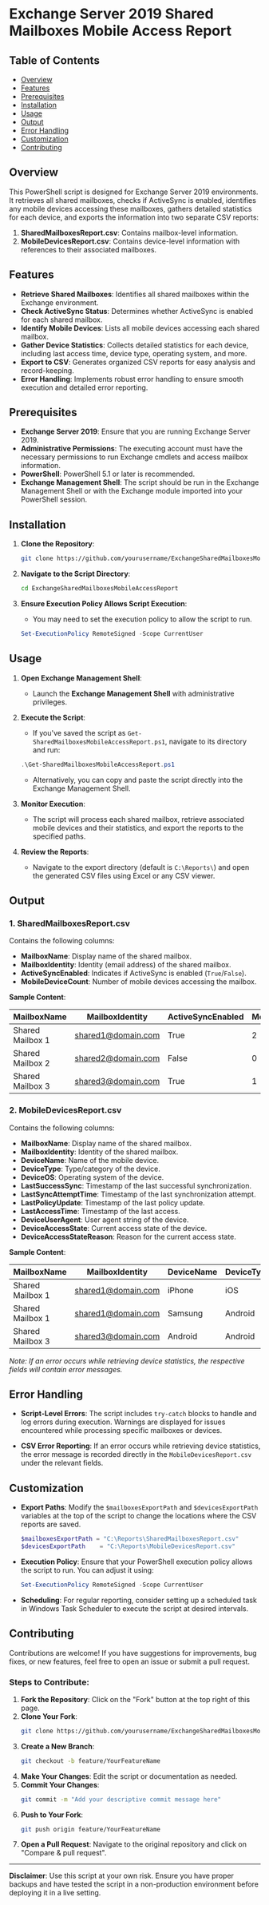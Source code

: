 # Exchange Server 2019 Shared Mailboxes Mobile Access Report

## Table of Contents
- [Overview](#overview)
- [Features](#features)
- [Prerequisites](#prerequisites)
- [Installation](#installation)
- [Usage](#usage)
- [Output](#output)
- [Error Handling](#error-handling)
- [Customization](#customization)
- [Contributing](#contributing)

## Overview

This PowerShell script is designed for Exchange Server 2019 environments. It retrieves all shared mailboxes, checks if ActiveSync is enabled, identifies any mobile devices accessing these mailboxes, gathers detailed statistics for each device, and exports the information into two separate CSV reports:

1. **SharedMailboxesReport.csv**: Contains mailbox-level information.
2. **MobileDevicesReport.csv**: Contains device-level information with references to their associated mailboxes.

## Features

- **Retrieve Shared Mailboxes**: Identifies all shared mailboxes within the Exchange environment.
- **Check ActiveSync Status**: Determines whether ActiveSync is enabled for each shared mailbox.
- **Identify Mobile Devices**: Lists all mobile devices accessing each shared mailbox.
- **Gather Device Statistics**: Collects detailed statistics for each device, including last access time, device type, operating system, and more.
- **Export to CSV**: Generates organized CSV reports for easy analysis and record-keeping.
- **Error Handling**: Implements robust error handling to ensure smooth execution and detailed error reporting.

## Prerequisites

- **Exchange Server 2019**: Ensure that you are running Exchange Server 2019.
- **Administrative Permissions**: The executing account must have the necessary permissions to run Exchange cmdlets and access mailbox information.
- **PowerShell**: PowerShell 5.1 or later is recommended.
- **Exchange Management Shell**: The script should be run in the Exchange Management Shell or with the Exchange module imported into your PowerShell session.

## Installation

1. **Clone the Repository**:
    ```bash
    git clone https://github.com/yourusername/ExchangeSharedMailboxesMobileAccessReport.git
    ```

2. **Navigate to the Script Directory**:
    ```bash
    cd ExchangeSharedMailboxesMobileAccessReport
    ```

3. **Ensure Execution Policy Allows Script Execution**:
    - You may need to set the execution policy to allow the script to run.
    ```powershell
    Set-ExecutionPolicy RemoteSigned -Scope CurrentUser
    ```

## Usage

1. **Open Exchange Management Shell**:
    - Launch the **Exchange Management Shell** with administrative privileges.

2. **Execute the Script**:
    - If you've saved the script as `Get-SharedMailboxesMobileAccessReport.ps1`, navigate to its directory and run:
    ```powershell
    .\Get-SharedMailboxesMobileAccessReport.ps1
    ```

    - Alternatively, you can copy and paste the script directly into the Exchange Management Shell.

3. **Monitor Execution**:
    - The script will process each shared mailbox, retrieve associated mobile devices and their statistics, and export the reports to the specified paths.

4. **Review the Reports**:
    - Navigate to the export directory (default is `C:\Reports\`) and open the generated CSV files using Excel or any CSV viewer.

## Output

### 1. SharedMailboxesReport.csv

Contains the following columns:

- **MailboxName**: Display name of the shared mailbox.
- **MailboxIdentity**: Identity (email address) of the shared mailbox.
- **ActiveSyncEnabled**: Indicates if ActiveSync is enabled (`True`/`False`).
- **MobileDeviceCount**: Number of mobile devices accessing the mailbox.

**Sample Content**:

| MailboxName       | MailboxIdentity          | ActiveSyncEnabled | MobileDeviceCount |
|-------------------|--------------------------|-------------------|-------------------|
| Shared Mailbox 1  | shared1@domain.com       | True              | 2                 |
| Shared Mailbox 2  | shared2@domain.com       | False             | 0                 |
| Shared Mailbox 3  | shared3@domain.com       | True              | 1                 |

### 2. MobileDevicesReport.csv

Contains the following columns:

- **MailboxName**: Display name of the shared mailbox.
- **MailboxIdentity**: Identity of the shared mailbox.
- **DeviceName**: Name of the mobile device.
- **DeviceType**: Type/category of the device.
- **DeviceOS**: Operating system of the device.
- **LastSuccessSync**: Timestamp of the last successful synchronization.
- **LastSyncAttemptTime**: Timestamp of the last synchronization attempt.
- **LastPolicyUpdate**: Timestamp of the last policy update.
- **LastAccessTime**: Timestamp of the last access.
- **DeviceUserAgent**: User agent string of the device.
- **DeviceAccessState**: Current access state of the device.
- **DeviceAccessStateReason**: Reason for the current access state.

**Sample Content**:

| MailboxName      | MailboxIdentity     | DeviceName | DeviceType | DeviceOS   | LastSuccessSync      | LastSyncAttemptTime   | LastPolicyUpdate     | LastAccessTime        | DeviceUserAgent | DeviceAccessState | DeviceAccessStateReason |
|------------------|---------------------|------------|------------|------------|----------------------|-----------------------|----------------------|-----------------------|-----------------|-------------------|-------------------------|
| Shared Mailbox 1 | shared1@domain.com  | iPhone     | iOS        | iOS 14.4   | 2024-04-25 10:15:00  | 2024-04-25 10:15:00   | 2024-04-25 10:00:00  | 2024-04-25 10:15:00   | SomeUserAgent   | Allowed           | No issues               |
| Shared Mailbox 1 | shared1@domain.com  | Samsung    | Android    | Android 11 | 2024-04-26 08:30:00  | 2024-04-26 08:30:00   | 2024-04-26 08:00:00  | 2024-04-26 08:30:00   | AnotherUA       | Allowed           | No issues               |
| Shared Mailbox 3 | shared3@domain.com  | Android    | Android    | Android 11 | 2024-04-27 09:45:00  | 2024-04-27 09:45:00   | 2024-04-27 09:30:00  | 2024-04-27 09:45:00   | YetAnotherUA    | Allowed           | No issues               |

*Note: If an error occurs while retrieving device statistics, the respective fields will contain error messages.*

## Error Handling

- **Script-Level Errors**: The script includes `try-catch` blocks to handle and log errors during execution. Warnings are displayed for issues encountered while processing specific mailboxes or devices.
  
- **CSV Error Reporting**: If an error occurs while retrieving device statistics, the error message is recorded directly in the `MobileDevicesReport.csv` under the relevant fields.

## Customization

- **Export Paths**: Modify the `$mailboxesExportPath` and `$devicesExportPath` variables at the top of the script to change the locations where the CSV reports are saved.

    ```powershell
    $mailboxesExportPath = "C:\Reports\SharedMailboxesReport.csv"
    $devicesExportPath    = "C:\Reports\MobileDevicesReport.csv"
    ```

- **Execution Policy**: Ensure that your PowerShell execution policy allows the script to run. You can adjust it using:

    ```powershell
    Set-ExecutionPolicy RemoteSigned -Scope CurrentUser
    ```

- **Scheduling**: For regular reporting, consider setting up a scheduled task in Windows Task Scheduler to execute the script at desired intervals.

## Contributing

Contributions are welcome! If you have suggestions for improvements, bug fixes, or new features, feel free to open an issue or submit a pull request.

### Steps to Contribute:

1. **Fork the Repository**: Click on the "Fork" button at the top right of this page.
2. **Clone Your Fork**:
    ```bash
    git clone https://github.com/yourusername/ExchangeSharedMailboxesMobileAccessReport.git
    ```
3. **Create a New Branch**:
    ```bash
    git checkout -b feature/YourFeatureName
    ```
4. **Make Your Changes**: Edit the script or documentation as needed.
5. **Commit Your Changes**:
    ```bash
    git commit -m "Add your descriptive commit message here"
    ```
6. **Push to Your Fork**:
    ```bash
    git push origin feature/YourFeatureName
    ```
7. **Open a Pull Request**: Navigate to the original repository and click on "Compare & pull request".

---

**Disclaimer**: Use this script at your own risk. Ensure you have proper backups and have tested the script in a non-production environment before deploying it in a live setting.
